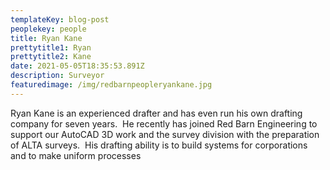 ```yaml
---
templateKey: blog-post
peoplekey: people
title: Ryan Kane
prettytitle1: Ryan
prettytitle2: Kane
date: 2021-05-05T18:35:53.891Z
description: Surveyor
featuredimage: /img/redbarnpeopleryankane.jpg
---
```

<!--StartFragment-->

Ryan Kane is an experienced drafter and has even run his own drafting company for seven years.  He recently has joined Red Barn Engineering to support our AutoCAD 3D work and the survey division with the preparation of ALTA surveys.  His drafting ability is to build systems for corporations and to make uniform processes

<!--EndFragment-->